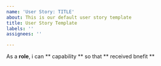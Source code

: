 ```yaml
---
name: 'User Story: TITLE'
about: This is our default user story template
title: User Story Template
labels: ''
assignees: ''

---
```


As a **role**, i can ** capability ** so that ** received bnefit **
